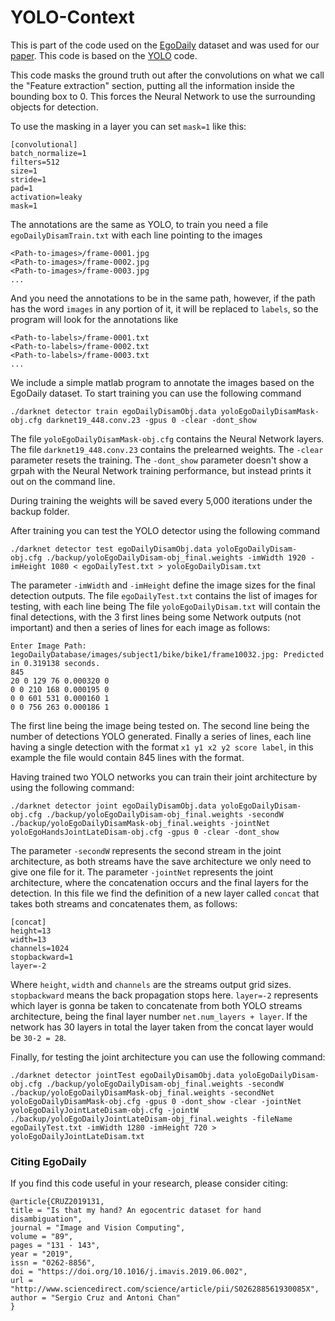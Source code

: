 # YOLO-Context
This is part of the code used on the [EgoDaily](https://github.com/sercruzg/EgoDaily) dataset and was used for our [paper](https://doi.org/10.1016/j.imavis.2019.06.002). This code is based on the [YOLO](https://github.com/pjreddie/darknet) code.

This code masks the ground truth out after the convolutions on what we call the "Feature extraction" section, putting all the information inside the bounding box to 0. This forces the Neural Network to use the surrounding objects for detection.

To use the masking in a layer you can set ``mask=1`` like this:

```
[convolutional]
batch_normalize=1
filters=512
size=1
stride=1
pad=1
activation=leaky
mask=1
```
The annotations are the same as YOLO, to train you need a file ``egoDailyDisamTrain.txt`` with each line pointing to the images 

```
<Path-to-images>/frame-0001.jpg
<Path-to-images>/frame-0002.jpg
<Path-to-images>/frame-0003.jpg
...
```

And you need the annotations to be in the same path, however, if the path has the word ``images`` in any portion of it, it will be replaced to ``labels``, so the program will look for the annotations like 

```
<Path-to-labels>/frame-0001.txt
<Path-to-labels>/frame-0002.txt
<Path-to-labels>/frame-0003.txt
...
```

We include a simple matlab program to annotate the images based on the EgoDaily dataset.
To start training you can use the following command

```
./darknet detector train egoDailyDisamObj.data yoloEgoDailyDisamMask-obj.cfg darknet19_448.conv.23 -gpus 0 -clear -dont_show
```

The file ``yoloEgoDailyDisamMask-obj.cfg`` contains the Neural Network layers. The file ``darknet19_448.conv.23`` contains the prelearned weights. The ``-clear`` parameter resets the training. The ``-dont_show`` parameter doesn't show a grpah with the Neural Network training performance, but instead prints it out on the command line. 

During training the weights will be saved every 5,000 iterations under the backup folder.

After training you can test the YOLO detector using the following command

```
./darknet detector test egoDailyDisamObj.data yoloEgoDailyDisam-obj.cfg ./backup/yoloEgoDailyDisam-obj_final.weights -imWidth 1920 -imHeight 1080 < egoDailyTest.txt > yoloEgoDailyDisam.txt
```

The parameter ``-imWidth`` and ``-imHeight`` define the image sizes for the final detection outputs. The file ``egoDailyTest.txt`` contains the list of images for testing, with each line being
The file ``yoloEgoDailyDisam.txt`` will contain the final detections, with the 3 first lines being some Network outputs (not important) and then a series of lines for each image as follows:

```
Enter Image Path: 1egoDailyDatabase/images/subject1/bike/bike1/frame10032.jpg: Predicted in 0.319138 seconds.
845
20 0 129 76 0.000320 0
0 0 210 168 0.000195 0
0 0 601 531 0.000160 1
0 0 756 263 0.000186 1
```

The first line being the image being tested on. The second line being the number of detections YOLO generated. Finally a series of lines, each line having a single detection with the format ``x1 y1 x2 y2 score label``, in this example the file would contain 845 lines with the format.

Having trained two YOLO networks you can train their joint architecture by using the following command:

```
./darknet detector joint egoDailyDisamObj.data yoloEgoDailyDisam-obj.cfg ./backup/yoloEgoDailyDisam-obj_final.weights -secondW ./backup/yoloEgoDailyDisamMask-obj_final.weights -jointNet yoloEgoHandsJointLateDisam-obj.cfg -gpus 0 -clear -dont_show 
```

The parameter ``-secondW`` represents the second stream in the joint architecture, as both streams have the save architecture we only need to give one file for it. The parameter ``-jointNet`` represents the joint architecture, where the concatenation occurs and the final layers for the detection. In this file we find the definition of a new layer called ``concat`` that takes both streams and concatenates them, as follows:

```
[concat]
height=13
width=13
channels=1024
stopbackward=1
layer=-2
```

Where ``height``, ``width`` and ``channels`` are the streams output grid sizes. ``stopbackward`` means the back propagation stops here. ``layer=-2`` represents which layer is gonna be taken to concatenate from both YOLO streams architecture, being the final layer number ``net.num_layers + layer``. If the network has 30 layers in total the layer taken from the concat layer would be ``30-2 = 28``.

Finally, for testing the joint architecture you can use the following command:

```
./darknet detector jointTest egoDailyDisamObj.data yoloEgoDailyDisam-obj.cfg ./backup/yoloEgoDailyDisam-obj_final.weights -secondW ./backup/yoloEgoDailyDisamMask-obj_final.weights -secondNet yoloEgoDailyDisamMask-obj.cfg -gpus 0 -dont_show -clear -jointNet yoloEgoDailyJointLateDisam-obj.cfg -jointW ./backup/yoloEgoDailyJointLateDisam-obj_final.weights -fileName egoDailyTest.txt -imWidth 1280 -imHeight 720 > yoloEgoDailyJointLateDisam.txt
```

### Citing EgoDaily
If you find this code useful in your research, please consider citing:
```
@article{CRUZ2019131,
title = "Is that my hand? An egocentric dataset for hand disambiguation",
journal = "Image and Vision Computing",
volume = "89",
pages = "131 - 143",
year = "2019",
issn = "0262-8856",
doi = "https://doi.org/10.1016/j.imavis.2019.06.002",
url = "http://www.sciencedirect.com/science/article/pii/S026288561930085X",
author = "Sergio Cruz and Antoni Chan"
}
```
